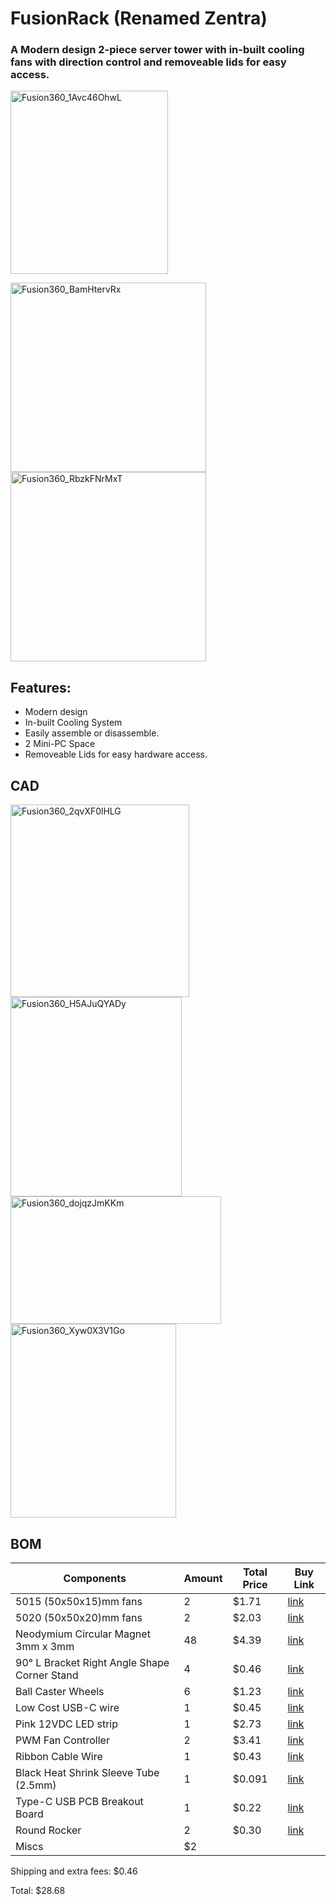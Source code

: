 # FusionRack (Renamed Zentra)

### A Modern design 2-piece server tower with in-built cooling fans with direction control and removeable lids for easy access. 

<img width="252" height="293" alt="Fusion360_1Avc46OhwL" src="https://github.com/user-attachments/assets/98137177-02a5-4b01-a0fd-f3cf6a766325" />
<p>
<img width="313" height="303" alt="Fusion360_BamHtervRx" src="https://github.com/user-attachments/assets/dc2ca7c5-8713-4033-a8ce-a74e1950cbae" />
<img width="313" height="303" alt="Fusion360_RbzkFNrMxT" src="https://github.com/user-attachments/assets/bfe42d5a-cb25-47e6-bec9-3a6c9b6d3618" />

## Features:
- Modern design
- In-built Cooling System
- Easily assemble or disassemble.
- 2 Mini-PC Space
- Removeable Lids for easy hardware access.



## CAD

<img width="286" height="308" alt="Fusion360_2qvXF0lHLG" src="https://github.com/user-attachments/assets/04718eed-7716-45f6-9679-cb447fc7cc9b" />
<img width="274" height="319" alt="Fusion360_H5AJuQYADy" src="https://github.com/user-attachments/assets/64324f11-b887-4fbf-b4e6-a48c534f942c" />
<img width="337" height="204" alt="Fusion360_dojqzJmKKm" src="https://github.com/user-attachments/assets/71b7ff31-27b3-4259-9385-dfeeeb4d55eb" />
<img width="265" height="310" alt="Fusion360_Xyw0X3V1Go" src="https://github.com/user-attachments/assets/e0b3339e-c4cd-49d5-a1d4-d8acb04e41e0" />

## BOM

| Components | Amount | Total Price | Buy Link |
|---|---|---|---|
| 5015 (50x50x15)mm fans | 2 | $1.71 | [link](https://makerbazar.in/products/generic-axial-dc-cooling-fan-blowers?variant=46306221490416) |
| 5020 (50x50x20)mm fans | 2 | $2.03 | [link](https://makerbazar.in/products/generic-axial-dc-cooling-fan-blowers?variant=46399947931888) |
| Neodymium Circular Magnet 3mm x 3mm | 48 | $4.39 | [link](https://makerbazar.in/products/neodymium-circular-magnet?variant=47451807875312) |
| 90° L Bracket Right Angle Shape Corner Stand | 4 | $0.46 | [link](https://makerbazar.in/products/right-angle-bracket-iron-angle-code-corner-stand?variant=46436990877936) |
| Ball Caster Wheels | 6 | $1.23 | [link](https://makerbazar.in/products/castor-wheels) |
| Low Cost USB-C wire | 1 | $0.45 | [link](https://makerbazar.in/products/generic-low-cost-type-c-usb-data-cable-black-white) |
| Pink 12VDC LED strip | 1 | $2.73 | [link](https://makerbazar.in/products/2835-12v-dc-led-strips-roll?variant=46419708838128) |
| PWM Fan Controller | 2 | $3.41 | [link](https://makerbazar.in/products/dc-6v-28v-6v-12v-24v-3a-pwm-dc-motor-speed-controller-forward-reverse-with-switch) |
| Ribbon Cable Wire | 1 | $0.43 | [link](https://makerbazar.in/products/multi-coloured-ribbon-cable-wire?variant=40914910281879) |
| Black Heat Shrink Sleeve Tube (2.5mm) | 1 | $0.091 | [link](https://makerbazar.in/products/heat-shrink?variant=19627635212384) |
| Type-C USB PCB Breakout Board | 1 | $0.22 | [link](https://makerbazar.in/products/type-c-usb-female-to-dip-pcb-breakout-board?variant=46337045299440) |
| Round Rocker | 2 | $0.30 | [link](https://makerbazar.in/products/round-rocker-switch-2-leg-pack-of-2-spst) |
| Miscs | $2 |

Shipping and extra fees: $0.46

Total: $28.68
